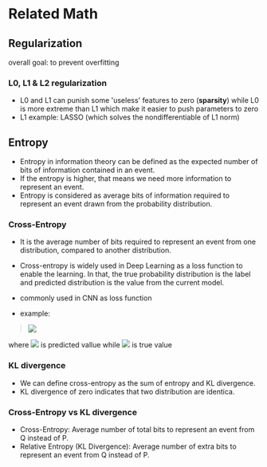 # Related Math

## Regularization

overall goal: to prevent overfitting

### L0, L1 & L2 regularization
- L0 and L1 can punish some 'useless' features to zero (**sparsity**) while L0 is more extreme than L1 which make it easier to push parameters to zero
- L1 example: LASSO (which solves the nondifferentiable of L1 norm)

## Entropy

- Entropy in information theory can be defined as the expected number of bits of information contained in an event.
- If the entropy is higher, that means we need more information to represent an event. 
- Entropy is considered as average bits of information required to represent an event drawn from the probability distribution.

### Cross-Entropy

- It is the average number of bits required to represent an event from one distribution, compared to another distribution.
- Cross-entropy is widely used in Deep Learning as a loss function to enable the learning. In that, the true probability distribution is the label and predicted distribution is the value from the current model.

- commonly used in CNN as loss function
- example: 
><img src="https://latex.codecogs.com/gif.latex?{\begin{aligned}J(\mathbf%20{w}%20)\%20&=\%20{\frac%20{1}{N}}\sum%20_{n=1}^{N}H(p_{n},q_{n})\%20=\%20-{\frac%20{1}{N}}\sum%20_{n=1}^{N}\%20{\bigg%20[}y_{n}\log%20{\hat%20{y}}_{n}+(1-y_{n})\log(1-{\hat%20{y}}_{n}){\bigg%20]}\,,\end{aligned}}"/>
where <img src="https://latex.codecogs.com/gif.latex?{\hat%20{y}}"/> is predicted vallue while <img src="https://latex.codecogs.com/gif.latex?{y}"/> is true value

### KL divergence

- We can define cross-entropy as the sum of entropy and KL divergence.
- KL divergence of zero indicates that two distribution are identica.

### Cross-Entropy vs KL divergence

- Cross-Entropy: Average number of total bits to represent an event from Q instead of P.
- Relative Entropy (KL Divergence): Average number of extra bits to represent an event from Q instead of P.




